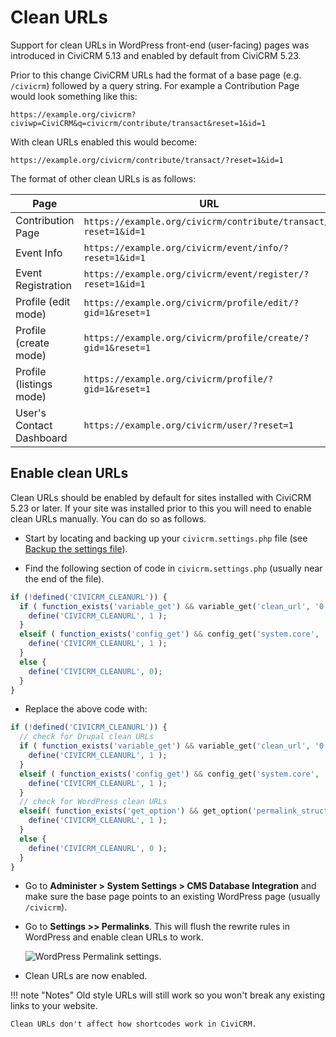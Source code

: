 # Clean URLs

Support for clean URLs in WordPress front-end (user-facing) pages was introduced in CiviCRM 5.13 and enabled by default from CiviCRM 5.23.

Prior to this change CiviCRM URLs had the format of a base page (e.g. `/civicrm`) followed by a query string. For example a Contribution Page would look something like this:

`https://example.org/civicrm?civiwp=CiviCRM&q=civicrm/contribute/transact&reset=1&id=1` 

With clean URLs enabled this would become: 

`https://example.org/civicrm/contribute/transact/?reset=1&id=1`

The format of other clean URLs is as follows:

Page | URL
-----|-----
Contribution Page | `https://example.org/civicrm/contribute/transact/?reset=1&id=1`
Event Info | `https://example.org/civicrm/event/info/?reset=1&id=1`
Event Registration | `https://example.org/civicrm/event/register/?reset=1&id=1`
Profile (edit mode) | `https://example.org/civicrm/profile/edit/?gid=1&reset=1`
Profile (create mode) | `https://example.org/civicrm/profile/create/?gid=1&reset=1`
Profile (listings mode) | `https://example.org/civicrm/profile/?gid=1&reset=1`
User's Contact Dashboard | `https://example.org/civicrm/user/?reset=1`

## Enable clean URLs

Clean URLs should be enabled by default for sites installed with CiviCRM 5.23 or later. If your site was installed prior to this you will need to enable clean URLs manually. You can do so as follows.

* Start by locating and backing up your `civicrm.settings.php` file (see [Backup the settings file](https://docs.civicrm.org/installation/en/latest/wordpress/#backup-the-settings-file)).

* Find the following section of code in `civicrm.settings.php` (usually near the end of the file).

<!-- markdownlint-disable MD046 -->
```php
if (!defined('CIVICRM_CLEANURL')) {
  if ( function_exists('variable_get') && variable_get('clean_url', '0') != '0') {
    define('CIVICRM_CLEANURL', 1 );
  }
  elseif ( function_exists('config_get') && config_get('system.core', 'clean_url') != 0) {
    define('CIVICRM_CLEANURL', 1 );
  }
  else {
    define('CIVICRM_CLEANURL', 0);
  }
}
```
<!-- markdownlint-enable MD046 -->

* Replace the above code with:

<!-- markdownlint-disable MD046 -->
```php
if (!defined('CIVICRM_CLEANURL')) {
  // check for Drupal clean URLs
  if ( function_exists('variable_get') && variable_get('clean_url', '0') != '0') {
    define('CIVICRM_CLEANURL', 1 );
  }
  elseif ( function_exists('config_get') && config_get('system.core', 'clean_url') != 0) {
    define('CIVICRM_CLEANURL', 1 );
  }
  // check for WordPress clean URLs
  elseif( function_exists('get_option') && get_option('permalink_structure') != '' ) {
    define('CIVICRM_CLEANURL', 1 );
  }
  else {
    define('CIVICRM_CLEANURL', 0 );
  }
}
```
<!-- markdownlint-enable MD046 -->

* Go to **Administer > System Settings > CMS Database Integration** and make sure the base page points to an existing WordPress page (usually `/civicrm`).

* Go to **Settings >> Permalinks**. This will flush the rewrite rules in WordPress and enable clean URLs to work.

    ![WordPress Permalink settings.](../../img/wp-permalinks.png)

* Clean URLs are now enabled. 

!!! note "Notes"
    Old style URLs will still work so you won't break any existing links to your website.

    Clean URLs don't affect how shortcodes work in CiviCRM.

